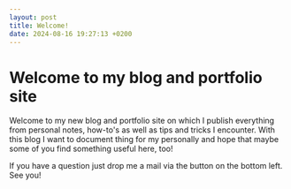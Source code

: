 ```yaml
---
layout: post
title: Welcome!
date: 2024-08-16 19:27:13 +0200
---
```

# Welcome to my blog and portfolio site

Welcome to my new blog and portfolio site on which I publish everything from personal notes, how-to's as well as tips and tricks I encounter. With this blog I want to document thing for my personally and hope that maybe some of you find something useful here, too! 

If you have a question just drop me a mail via the button on the bottom left. See you!
